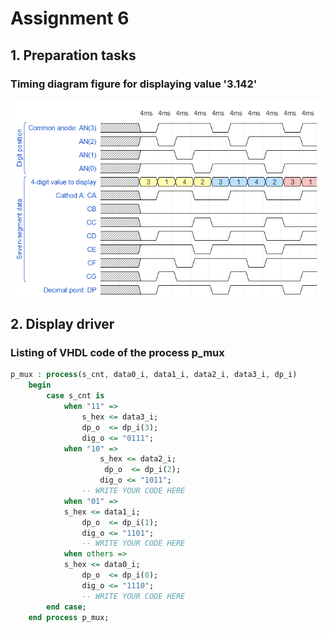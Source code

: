 # Assignment 6
## 1. Preparation tasks
### Timing diagram figure for displaying value '3.142'
![](https://github.com/viliam-putz/Digital-electronics-1/blob/main/06-display_driver/wavedrom.png)
## 2. Display driver
### Listing of VHDL code of the process p_mux
```vhdl
p_mux : process(s_cnt, data0_i, data1_i, data2_i, data3_i, dp_i)
    begin
        case s_cnt is
            when "11" =>
                s_hex <= data3_i;
                dp_o  <= dp_i(3);
                dig_o <= "0111";
            when "10" =>
                    s_hex <= data2_i;
                     dp_o  <= dp_i(2);
                    dig_o <= "1011";
                -- WRITE YOUR CODE HERE
            when "01" =>
            s_hex <= data1_i;
                dp_o  <= dp_i(1);
                dig_o <= "1101";
                -- WRITE YOUR CODE HERE
            when others =>
            s_hex <= data0_i;
                dp_o  <= dp_i(0);
                dig_o <= "1110";
                -- WRITE YOUR CODE HERE
        end case;
    end process p_mux;
```
